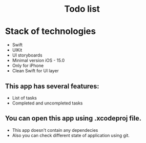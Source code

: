 <h1 align="center">Todo list</h1>

# Stack of technologies

* Swift
* UIKit
* UI storyboards
* Minimal version iOS - 15.0 
* Only for iPhone
* Clean Swift for UI layer


## This app has several features:
* List of tasks
* Completed and uncompleted tasks 

## You can open this app using .xcodeproj file.
* This app doesn't contain any dependecies
* Also you can check different state of application using git.
